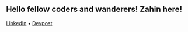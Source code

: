 ## Hello fellow coders and wanderers! Zahin here!
[LinkedIn](https://www.linkedin.com/in/zahin-zaman/) • [Devpost](https://devpost.com/alvii147)
